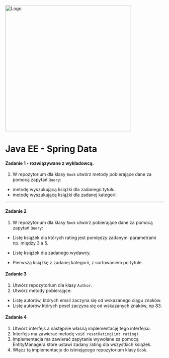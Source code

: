 <img alt="Logo" src="http://coderslab.pl/svg/logo-coderslab.svg" width="400">

#  Java EE - Spring Data 

#### Zadanie 1 - rozwiązywane z wykładowcą.

1. W repozytorium dla klasy `Book` utwórz metody pobierające dane za pomocą zapytań `Query`:
- metodę wyszukującą książki dla zadanego tytułu.
- metodę wyszukującą książki dla zadanej kategorii

-----------------------------------------------------------------------------

#### Zadanie 2
1. W repozytorium dla klasy `Book` utwórz pobierające dane za pomocą zapytań `Query`:
- Listę książek dla których rating jest pomiędzy zadanymi parametrami np. między 3 a 5.

- Listę książek dla zadanego wydawcy.

- Pierwszą książkę z zadanej kategorii, z sortowaniem po tytule.

#### Zadanie 3

1. Utwórz repozytorium dla klasy `Author`.
2. Utwórz metody pobierające:
- Listę autorów, których email zaczyna się od wskazanego ciągu znaków.
- Listę autorów których pesel zaczyna się od wskazanych znaków, np 83.


#### Zadanie 4
1. Utwórz interfejs a następnie własną implementację tego interfejsu.
2. Interfejs ma zawierać metodę `void resetRating(int rating)`.
3. Implementacja ma zawierać zapytanie wywołane za pomocą EntityManagera które ustawi zadany rating dla wszystkich książek.
4. Włącz tą implementacje do istniejącego repozytorium klasy `Book`.
